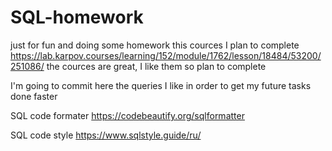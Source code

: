 # SQL-homework
just for fun and doing some homework
this cources I plan to complete https://lab.karpov.courses/learning/152/module/1762/lesson/18484/53200/251086/
the cources are great, I like them so plan to complete

I'm going to commit here the queries I like in order to get my future tasks done faster


SQL code formater https://codebeautify.org/sqlformatter

SQL code style https://www.sqlstyle.guide/ru/

